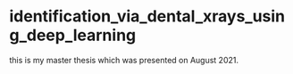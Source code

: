 # identification_via_dental_xrays_using_deep_learning

this is my master thesis which was presented on August 2021. 
